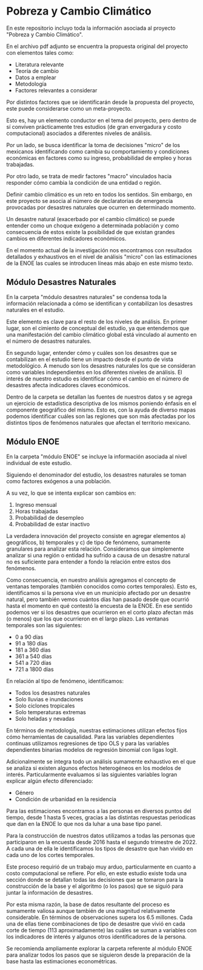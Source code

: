 # Pobreza y Cambio Climático

En este repositorio incluyo toda la información asociada al proyecto "Pobreza y Cambio Climático".

En el archivo pdf adjunto se encuentra la propuesta original del proyecto con elementos tales como:
- Literatura relevante
- Teoría de cambio 
- Datos a emplear 
- Metodología 
- Factores relevantes a considerar

Por distintos factores que se identificarán desde la propuesta del proyecto, este puede considerarse como un meta-proyecto.

Esto es, hay un elemento conductor en el tema del proyecto, pero dentro de sí conviven prácticamente tres estudios (de gran envergadura y costo computacional) asociados a diferentes niveles de análisis.

Por un lado, se busca identificar la toma de decisiones "micro" de los mexicanos identificando como cambia su comportamiento y condiciones económicas en factores como su ingreso, probabilidad de empleo y horas trabajadas.

Por otro lado, se trata de medir factores "macro" vinculados hacia responder cómo cambia la condición de una entidad o región.

Definir cambio climático es un reto en todos los sentidos. Sin embargo, en este proyecto se asocia al número de declaratorias de emergencia provocadas por desastres naturales que ocurren en determinado momento.

Un desastre natural (exacerbado por el cambio climático) se puede entender como un choque exógeno a determinada población y como consecuencia de estos existe la posibilidad de que existan grandes cambios en diferentes indicadores económicos.

En el momento actual de la investigación nos encontramos con resultados detallados y exhaustivos en el nivel de análisis "micro" con las estimaciones de la ENOE las cuales se introducen líneas más abajo en este mismo texto.

## Módulo Desastres Naturales

En la carpeta "módulo desastres naturales" se condensa toda la información relacionada a cómo se identifican y contabilizan los desastres naturales en el estudio. 

Este elemento es clave para el resto de los niveles de análisis. En primer lugar, son el cimiento de conceptual del estudio, ya que entendemos que una manifestación del cambio climático global está vinculado al aumento en el número de desastres naturales. 

En segundo lugar, entender cómo y cuáles son los desastres que se contabilizan en el estudio tiene un impacto desde el punto de vista metodológico. A menudo son los desastres naturales los que se consideran como variables independientes en los diferentes niveles de análisis. El interés de nuestro estudio es identificar cómo el cambio en el número de desastres afecta indicadores claves económicos.

Dentro de la carpeta se detallan las fuentes de nuestros datos y se agrega un ejercicio de estadística descriptiva de los mismos poniendo énfasis en el componente geográfico del mismo. Esto es, con la ayuda de diverso mapas podemos identificar cuáles son las regiones que son más afectadas por los distintos tipos de fenómenos naturales que afectan el territorio mexicano.

## Módulo ENOE

En la carpeta "módulo ENOE" se incluye la información asociada al nivel individual de este estudio. 

Siguiendo el denominador del estudio, los desastres naturales se toman como factores exógenos a una población. 

A su vez, lo que se intenta explicar son cambios en:
1. Ingreso mensual
2. Horas trabajadas 
3. Probabilidad de desempleo
4. Probabilidad de estar inactivo

La verdadera innovación del proyecto consiste en agregar elementos a) geográficos, b) temporales y c) de tipo de fenómeno, sumamente granulares para analizar esta relación. Consideramos que simplemente analizar si una región o entidad ha sufrido a causa de un desastre natural no es suficiente para entender a fondo la relación entre estos dos fenómenos.

Como consecuencia, en nuestro análisis agregamos el concepto de ventanas temporales (también conocidos como cortes temporales). Esto es, identificamos si la persona vive en un municipio afectado por un desastre natural, pero también vemos cuántos días han pasado desde que ocurrió hasta el momento en qué contestó la encuesta de la ENOE. En ese sentido podemos ver si los desastres que ocurrieron en el corto plazo afectan más (o menos) que los que ocurrieron en el largo plazo. 
Las ventanas temporales son las siguientes:
- 0 a 90 días
- 91 a 180 días
- 181 a 360 días
- 361 a 540 días
- 541 a 720 días
- 721 a 1800 días

En relación al tipo de fenómeno, identificamos:
- Todos los desastres naturales
- Solo lluvias e inundaciones
- Solo ciclones tropicales
- Solo temperaturas extremas
- Solo heladas y nevadas

En términos de metodología, nuestras estimaciones utilizan efectos fijos cómo herramientas de causalidad. Para las variables dependientes continuas utilizamos regresiones de tipo OLS y para las variables dependientes binarias modelos de regresión binomial con ligas logit.

Adicionalmente se integra todo un análisis sumamente exhaustivo en el que se analiza si existen algunos efectos heterogéneos en los modelos de interés. Particularmente evaluamos si las siguientes variables logran explicar algún efecto diferenciado:

- Género
- Condición de urbanidad en la residencia

Para las estimaciones encontramos a las personas en diversos puntos del tiempo, desde 1 hasta 5 veces, gracias a las distintas respuestas períodicas que dan en la ENOE lo que nos da luhar a una base tipo panel.

Para la construcción de nuestros datos utilizamos a todas las personas que participaron en la encuesta desde 2016 hasta el segundo trimestre de 2022. A cada una de ella le identificamos los tipos de desastre que han vivido en cada uno de los cortes temporales.

Este proceso requirió de un trabajo muy arduo, particularmente en cuanto a costo computacional se refiere. Por ello, en este estudio existe toda una sección donde se detallan todas las decisiones que se tomaron para la construcción de la base y el algoritmo (o los pasos) que se siguió para juntar la información de desastres. 

Por esta misma razón, la base de datos resultante del proceso es sumamente valiosa aunque también de una magnitud relativamente considerable. En términos de observaciones supera los 6.5 millones. Cada una de ellas tiene combinaciones de tipo de desastre que vivió en cada corte de tiempo (113 aproximadamente) las cuáles se suman a variables con los indicadores de interés y algunos otros identificadores de la persona.

Se recomienda ampliamente explorar la carpeta referente al módulo ENOE para analizar todos los pasos que se siguieron desde la preparación de la base hasta las estimaciones econométricas.